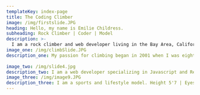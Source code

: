 ```yaml
---
templateKey: index-page
title: The Coding Climber
image: /img/firstslide.JPG
heading: Hello, my name is Emilie Childress.
subheading: Rock Climber | Coder | Model
description: >-
  I am a rock climber and web developer living in the Bay Area, California.
image_one: /img/climbSlide.JPG
description_one: My passion for climbing began in 2001 when I was eight years old. As a youth competition climber, I spent my childhood traveling to competitions and climbing outside. I was the North American Youth Continental Champion in 2002 and a USA Youth National Team Member multiple years in a row. By the age of 12, I had already climbed multiple V9s (7C) outside, a grade very few women were climbing at the time. I am currently focused on training and getting outside to climb. Contact me for sponsorship inquiries and private coaching.
             
image_two: /img/slide4.jpg
description_two: I am a web developer specializing in Javascript and React. I am passionate about creating beautiful, functional applications. I coded this website in React, a Javascript framework.
image_three: /img/image9.JPG
description_three: I am a sports and lifestyle model. Height 5'7 | Eyes blue | Hair blonde | ShoeSize 6.5 | Dress size 0 
---
```

